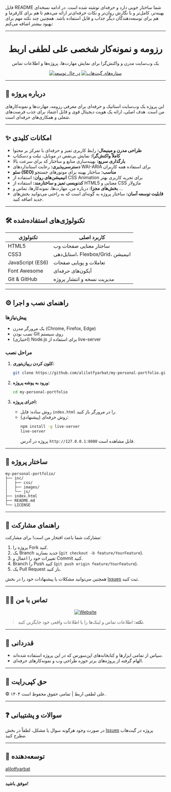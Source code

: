 فایل README شما ساختار خوبی دارد و حرفه‌ای نوشته شده است. در ادامه نسخه‌ای بهینه‌تر، کامل‌تر و با نگارش روان‌تر و نکات حرفه‌ای‌تر ارائه می‌دهم تا هم برای کارفرما و هم برای توسعه‌دهندگان دیگر جذاب و قابل استفاده باشد. همچنین چند نکته مهم برای بهبود بیشتر اضافه می‌کنم:

---

<div align="center">

# رزومه و نمونه‌کار شخصی علی لطفی اربط

یک وب‌سایت مدرن و واکنش‌گرا برای نمایش مهارت‌ها، پروژه‌ها و اطلاعات تماس

[![در حال توسعه](https://img.shields.io/badge/maintained-yes-brightgreen.svg)](https://github.com/alilotfyarbat/my-personal-portfolio)
[![ستاره‌های گیت‌هاب](https://img.shields.io/github/stars/alilotfyarbat/my-personal-portfolio?style=social)](https://github.com/alilotfyarbat/my-personal-portfolio/stargazers)

</div>

---

## 🎯 درباره پروژه

این پروژه یک وب‌سایت استاتیک و حرفه‌ای برای معرفی رزومه، مهارت‌ها و نمونه‌کارهای من است. هدف اصلی، ارائه یک هویت دیجیتال قوی و قابل اعتماد برای جذب فرصت‌های شغلی و همکاری‌های حرفه‌ای است.

---

## ✨ امکانات کلیدی

- **طراحی مدرن و مینیمال:** رابط کاربری تمیز و حرفه‌ای با تمرکز بر محتوا  
- **کاملاً واکنش‌گرا:** نمایش بی‌نقص در موبایل، تبلت و دسکتاپ  
- **بارگذاری سریع:** بهینه‌سازی منابع و ساختار کد برای سرعت بالا  
- **دسترسی‌پذیری:** رعایت استانداردهای WAI-ARIA برای استفاده همه کاربران  
- **سئو (SEO) مناسب:** ساختار بهینه برای موتورهای جستجو  
- **انیمیشن‌های روان:** استفاده از CSS Animation برای تجربه کاربری بهتر  
- **کدنویسی تمیز و ساختارمند:** استفاده از HTML5 معنایی و CSS ماژولار  
- **بخش‌های مجزا:** درباره من، مهارت‌ها، نمونه‌کارها، تماس و ...  
- **قابلیت توسعه آسان:** ساختار پروژه به گونه‌ای است که به راحتی می‌توانید بخش‌های جدید اضافه کنید.

---

## 🛠️ تکنولوژی‌های استفاده‌شده

| تکنولوژی         | کاربرد اصلی                                  |
|------------------|----------------------------------------------|
| HTML5            | ساختار معنایی صفحات وب                       |
| CSS3             | استایل‌دهی، Flexbox/Grid، انیمیشن            |
| JavaScript (ES6) | تعاملات و پویایی صفحات                       |
| Font Awesome     | آیکون‌های حرفه‌ای                            |
| Git & GitHub     | مدیریت نسخه و انتشار پروژه                   |

---

## ⚙️ راهنمای نصب و اجرا

### پیش‌نیازها

- یک مرورگر مدرن (Chrome, Firefox, Edge)
- نصب بودن Git روی سیستم
- (اختیاری) Node.js برای استفاده از live-server

### مراحل نصب

1. **کلون کردن ریپازیتوری:**
   ```bash
   git clone https://github.com/alilotfyarbat/my-personal-portfolio.git
   ```

2. **ورود به پوشه پروژه:**
   ```bash
   cd my-personal-portfolio
   ```

3. **اجرای پروژه:**
   - روش ساده: فایل `index.html` را در مرورگر باز کنید.
   - روش حرفه‌ای (پیشنهادی):
     ```bash
     npm install -g live-server
     live-server
     ```
     پروژه در آدرس `http://127.0.0.1:8080` قابل مشاهده است.

---

## 📂 ساختار پروژه

```
my-personal-portfolio/
├── inc/
│   ├── css/
│   ├── images/
│   └── js/
├── index.html
├── README.md
└── LICENSE
```

---

## 🤝 راهنمای مشارکت

مشارکت شما باعث افتخار من است! برای مشارکت:

1. پروژه را Fork کنید.
2. یک Branch جدید بسازید (`git checkout -b feature/YourFeature`).
3. تغییرات خود را اعمال و Commit کنید.
4. Branch را Push کنید (`git push origin feature/YourFeature`).
5. یک Pull Request باز کنید.

همچنین می‌توانید مشکلات یا پیشنهادات خود را در بخش [Issues](https://github.com/alilotfyarbat/my-personal-portfolio/issues) ثبت کنید.

---

## 👨‍💻 تماس با من

<div align="center">
  <a href="https://alilotfyarbat.ir/">
    <img src="https://img.shields.io/badge/Website-4A4A4A?style=for-the-badge&logo=About.me&logoColor=white" alt="Website"/>
  </a>
  <!-- ایمیل و لینکدین را در صورت تمایل اضافه کنید -->
</div>

> **نکته:** اطلاعات تماس و لینک‌ها را با اطلاعات واقعی خود جایگزین کنید.

---

## 🙏 قدردانی

- سپاس از تمامی ابزارها و کتابخانه‌های اپن‌سورس که در این پروژه استفاده شده‌اند.
- الهام گرفته از پروژه‌های برتر حوزه طراحی وب و نمونه‌کارهای حرفه‌ای.

---

## 📄 حق کپی‌رایت

© ۱۴۰۴ علی لطفی اربط | تمامی حقوق محفوظ است.

---

## ❓ سوالات و پشتیبانی

در صورت وجود هرگونه سوال یا مشکل، لطفاً در بخش [Issues](https://github.com/alilotfyarbat/my-personal-portfolio/issues) پروژه در گیت‌هاب مطرح کنید.

---

## 👤 توسعه‌دهنده

[alilotfyarbat](https://github.com/alilotfyarbat)

---


**موفق باشید!**
